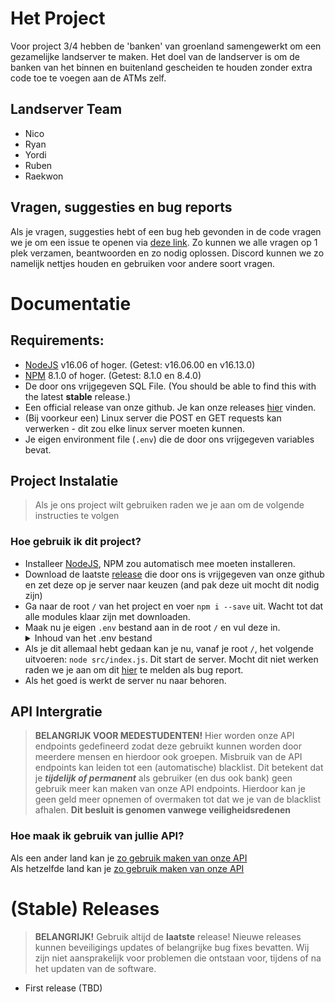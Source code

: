 # Het Project
Voor project 3/4 hebben de 'banken' van groenland samengewerkt om een gezamelijke landserver te maken.
Het doel van de landserver is om de banken van het binnen en buitenland gescheiden te houden zonder extra code toe te voegen aan de ATMs zelf.

## Landserver Team
- Nico
- Ryan
- Yordi
- Ruben
- Raekwon

## Vragen, suggesties en bug reports
Als je vragen, suggesties hebt of een bug heb gevonden in de code vragen we je om een issue te openen via [deze link](https://github.com/Project-3-4/landserver/issues/new/choose).
Zo kunnen we alle vragen op 1 plek verzamen, beantwoorden en zo nodig oplossen. Discord kunnen we zo namelijk nettjes houden en gebruiken voor andere soort vragen.

# Documentatie
## Requirements:
- [NodeJS](https://nodejs.org/en/download/) v16.06 of hoger. (Getest: v16.06.00 en v16.13.0)
- [NPM](https://nodejs.org/en/download/) 8.1.0 of hoger. (Getest: 8.1.0 en 8.4.0)
- De door ons vrijgegeven SQL File. (You should be able to find this with the latest **stable** release.)
- Een official release van onze github. Je kan onze releases [hier](https://github.com/Project-3-4/landserver/releases) vinden.
- (Bij voorkeur een) Linux server die POST en GET requests kan verwerken - dit zou elke linux server moeten kunnen.
- Je eigen environment file (`.env`) die de door ons vrijgegeven variables bevat.

## Project Instalatie
> Als je ons project wilt gebruiken raden we je aan om de volgende instructies te volgen

### Hoe gebruik ik dit project?
- Installeer [NodeJS](https://nodejs.org/en/download/), NPM zou automatisch mee moeten installeren.
- Download de laatste [release](https://github.com/Project-3-4/landserver/releases) die door ons is vrijgegeven van onze github en zet deze op je server naar keuzen (and pak deze uit mocht dit nodig zijn)
- Ga naar de root `/` van het project en voer `npm i --save` uit. Wacht tot dat alle modules klaar zijn met downloaden.
- Maak nu je eigen `.env` bestand aan in de root `/` en vul deze in.
  <details>
  <summary>Inhoud van het .env bestand</summary>
  DEBUG=true
  <br>
  <br>
  URL_DOMAIN=""
  <br>
  URL_PORT=8000
  <br>
  <br>
  DATABASE_DOMAIN=""
  <br>
  DATABASE_SCHEMA=""
  <br>
  DATABASE_USERNAME=""
  <br>
  DATABASE_PASSWORD=""
  </details>
- Als je dit allemaal hebt gedaan kan je nu, vanaf je root `/`, het volgende uitvoeren: `node src/index.js`. Dit start de server. Mocht dit niet werken raden we je aan om dit [hier](https://github.com/Project-3-4/landserver/issues/new/choose) te melden als bug report.
- Als het goed is werkt de server nu naar behoren. 

## API Intergratie
> **BELANGRIJK VOOR MEDESTUDENTEN!** Hier worden onze API endpoints gedefineerd zodat deze gebruikt kunnen worden door meerdere mensen en hierdoor ook groepen.
> Misbruik van de API endpoints kan leiden tot een (automatische) blacklist. Dit betekent dat je ***tijdelijk of permanent*** als gebruiker (en dus ook bank) geen gebruik meer kan maken van onze API endpoints. Hierdoor kan je geen geld meer opnemen of overmaken tot dat we je van de blacklist afhalen.
> **Dit besluit is genomen vanwege veiligheidsredenen**

### Hoe maak ik gebruik van jullie API?
Als een ander land kan je [zo gebruik maken van onze API](https://github.com/Project-3-4/landserver/wiki/API-Intergratie-Buitenland)
<br>
Als hetzelfde land kan je [zo gebruik maken van onze API](https://github.com/Project-3-4/landserver/wiki/API-Intergratie-Binnenland)

# (Stable) Releases
> **BELANGRIJK!** Gebruik altijd de **laatste** release! Nieuwe releases kunnen beveiligings updates of belangrijke bug fixes bevatten.
> Wij zijn niet aansprakelijk voor problemen die ontstaan voor, tijdens of na het updaten van de software.
- First release (TBD)
